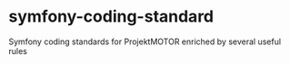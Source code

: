 # symfony-coding-standard
Symfony coding standards for ProjektMOTOR enriched by several useful rules
